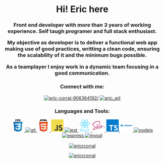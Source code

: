 <div align="center">
<h1>Hi! Eric here</h1>
<h3>
  Front end developer with more than 3 years of working experience. Self taugh programer and full stack enthusiast.

My objective as developer is to deliver a functional web app making use of good practices, writting a clean code, ensuring the scalability of it and the minimum bugs possible. 

As a teamplayer I enjoy work in a dynamic team focusing in a good communication.</h3>    
<h3>Connect with me:</h3>
<div>
<a href="https://linkedin.com/in/eric-corral-906364192/" target="blank"><img align="center" src="https://i.pinimg.com/originals/0c/78/d0/0c78d03cbfa19d5f3d7ad1b6e49f957b.png" alt="eric-corral-906364192/" height="60"   width="60" /></a>
<a href="https://www.hackerrank.com/eric_wil" target="blank"><img align="center" src="https://cdn4.iconfinder.com/data/icons/logos-and-brands/512/160_Hackerrank_logo_logos-512.png" alt="eric_wil" height="44" width="44" /></a>
</div>

<h3>Languages and Tools:</h3>
<p>
  <a href="https://www.w3schools.com/css/" target="_blank" rel="noreferrer"> <img src="https://raw.githubusercontent.com/devicons/devicon/master/icons/css3/css3-original-wordmark.svg" alt="css3" width="40" height="40"/> </a> <a href="https://git-scm.com/" target="_blank" rel="noreferrer"> <img src="https://www.vectorlogo.zone/logos/git-scm/git-scm-icon.svg" alt="git" width="40" height="40"/> </a> <a href="https://www.w3.org/html/" target="_blank" rel="noreferrer"> <img src="https://raw.githubusercontent.com/devicons/devicon/master/icons/html5/html5-original-wordmark.svg" alt="html5" width="40" height="40"/> </a> <a href="https://developer.mozilla.org/en-US/docs/Web/JavaScript" target="_blank" rel="noreferrer"> <img src="https://raw.githubusercontent.com/devicons/devicon/master/icons/javascript/javascript-original.svg" alt="javascript" width="40" height="40"/> </a> <a href="https://jestjs.io" target="_blank" rel="noreferrer"> <img src="https://www.vectorlogo.zone/logos/jestjsio/jestjsio-icon.svg" alt="jest" width="40" height="40"/> </a><a href="https://reactjs.org/" target="_blank" rel="noreferrer"> <img src="https://raw.githubusercontent.com/devicons/devicon/master/icons/react/react-original-wordmark.svg" alt="react" width="40" height="40"/> </a> <a href="https://sass-lang.com" target="_blank" rel="noreferrer"> <img src="https://raw.githubusercontent.com/devicons/devicon/master/icons/sass/sass-original.svg" alt="sass" width="40" height="40"/><a href="https://www.typescriptlang.org/" target="_blank" rel="noreferrer"> <img src="https://raw.githubusercontent.com/devicons/devicon/master/icons/typescript/typescript-original.svg" alt="typescript" width="40" height="40"/> </a> <a href="https://webpack.js.org" target="_blank" rel="noreferrer"> <img src="https://raw.githubusercontent.com/devicons/devicon/d00d0969292a6569d45b06d3f350f463a0107b0d/icons/webpack/webpack-original-wordmark.svg" alt="webpack" width="40" height="40"/> </a> 
<a href="https://nodejs.org/en" target="_blank" rel="noreferrer"><img src="https://encrypted-tbn0.gstatic.com/images?q=tbn:ANd9GcRrISpgedNtHAGlKBWl0ftrBe4B1JiGwDTP2g&s" alt="nodejs" width="40" height="40" </a>
<a href="https://expressjs.com/" target="_blank" rel="noreferrer"><img src="https://w7.pngwing.com/pngs/925/447/png-transparent-express-js-node-js-javascript-mongodb-node-js-text-trademark-logo-thumbnail.png" alt="express" width="40" height="40" </a>
<a href="https://www.mysql.com/" target="_blank" rel="noreferrer"><img src="https://w7.pngwing.com/pngs/266/743/png-transparent-mysql-original-wordmark-logo-icon.png" alt="mysql" width="40" height="40" </a>
</p>

<p><img align="center" src="https://github-readme-stats.vercel.app/api/top-langs?username=ericrcorral&show_icons=true&theme=tokyonight&title_color=e6edf3&text_color=e6edf3&bg_color=161b22&locale=en&layout=compact" alt="ericrcorral" /></p>

<p > <img src="https://komarev.com/ghpvc/?username=ericrcorral&label=Profile%20views&color=30363d" alt="ericrcorral" /> </p>
